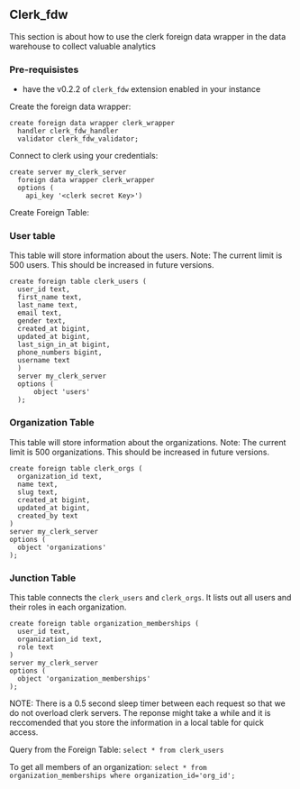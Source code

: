 ## Clerk_fdw

This section is about how to use the clerk foreign data wrapper in the data warehouse to collect valuable analytics

### Pre-requisistes

- have the v0.2.2 of `clerk_fdw` extension enabled in your instance

Create the foreign data wrapper:

```
create foreign data wrapper clerk_wrapper
  handler clerk_fdw_handler
  validator clerk_fdw_validator;
```

Connect to clerk using your credentials:

```
create server my_clerk_server
  foreign data wrapper clerk_wrapper
  options (
    api_key '<clerk secret Key>')
```

Create Foreign Table:

### User table

This table will store information about the users.
Note: The current limit is 500 users. This should be increased in future versions.

```
create foreign table clerk_users (
  user_id text,
  first_name text,
  last_name text,
  email text,
  gender text,
  created_at bigint,
  updated_at bigint,
  last_sign_in_at bigint,
  phone_numbers bigint,
  username text
  )
  server my_clerk_server
  options (
      object 'users'
  );

```

### Organization Table

This table will store information about the organizations.
Note: The current limit is 500 organizations. This should be increased in future versions.

```
create foreign table clerk_orgs (
  organization_id text,
  name text,
  slug text,
  created_at bigint,
  updated_at bigint,
  created_by text
)
server my_clerk_server
options (
  object 'organizations'
);
```

### Junction Table

This table connects the `clerk_users` and `clerk_orgs`. It lists out all users and their roles in each organization.

```
create foreign table organization_memberships (
  user_id text,
  organization_id text,
  role text
)
server my_clerk_server
options (
  object 'organization_memberships'
);
```

NOTE: There is a 0.5 second sleep timer between each request so that we do not overload clerk servers. The reponse might take a while and it is reccomended that you store the information in a local table for quick access.

Query from the Foreign Table:
`select * from clerk_users`

To get all members of an organization:
`select * from organization_memberships where organization_id='org_id';`
